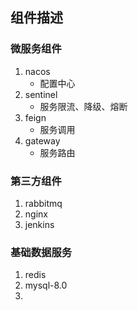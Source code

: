 组件描述
----

### 微服务组件
1. nacos
   * 配置中心
2. sentinel
   * 服务限流、降级、熔断
3. feign
   * 服务调用
4. gateway
   * 服务路由

### 第三方组件
1. rabbitmq
2. nginx
3. jenkins

### 基础数据服务
1. redis
2. mysql-8.0
3. 
